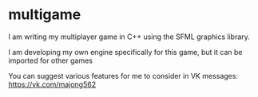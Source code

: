# multigame
I am writing my multiplayer game in C++ using the SFML graphics library.

I am developing my own engine specifically for this game, but it can be imported for other games

You can suggest various features for me to consider in VK messages: https://vk.com/majong562
